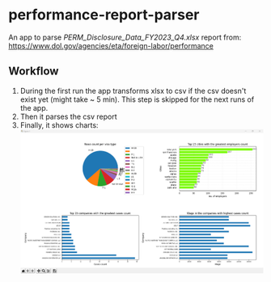 # performance-report-parser
An app to parse *PERM_Disclosure_Data_FY2023_Q4.xlsx* report from: https://www.dol.gov/agencies/eta/foreign-labor/performance  

## Workflow
1. During the first run the app transforms xlsx to csv if the csv doesn't exist yet (might take ~ 5 min). This step is skipped for the next runs of the app. 
2. Then it parses the csv report
3. Finally, it shows charts:
   ![Alt text](./doc/pic-1.png?raw=true)
